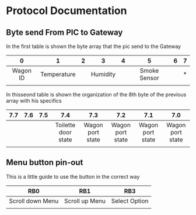 # Protocol Documentation

## Byte send From PIC to Gateway

In the first table is shown the byte array that the pic send to the Gateway


|     0    |      1      | 2 |     3    | 4 |       5      | 6 | 7 |
|:--------:|:-----------:|:-:|:--------:|:-:|:------------:|:-:|:-:|
| Wagon ID | Temperature |   | Humidity |   | Smoke Sensor |   | * |
|          |             |   |          |                  |   |   |


In thisseond table is shown the organization of the 8th byte of the previous array with his specifics


| 7.7 | 7.6 | 7.5 |        7.4        |         7.3        |         7.2        |         7.1        |         7.0        |
|:---:|:---:|:---:|:-----------------:|:------------------:|:------------------:|:------------------:|:------------------:|
|     |     |     | Toilette door state | Wagon port state |  Wagon port state |  Wagon port state |  Wagon port state |
|     |     |     |                   |                    |                    |                    |                    |


## Menu button pin-out

This is a little guide to use the button in the correct way

|        RB0       |       RB1      |      RB3      |
|:----------------:|:--------------:|:-------------:|
| Scroll down Menu | Scroll up Menu | Select Option |
|                  |                |               |